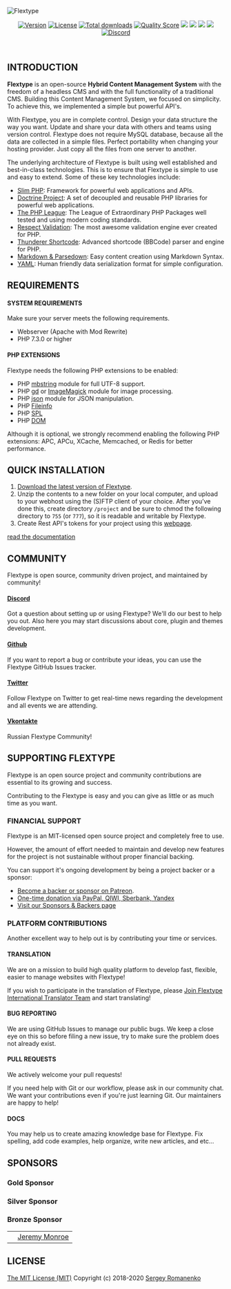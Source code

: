 <img src="https://images2.imgbox.com/49/8d/4ipHqUcj_o.jpg" alt="Flextype" align="center">

<p align="center">
<a href="https://github.com/flextype/flextype/releases"><img alt="Version" src="https://img.shields.io/github/release/flextype/flextype.svg?label=version&color=black"></a> <a href="https://github.com/flextype/flextype"><img src="https://img.shields.io/badge/license-MIT-blue.svg?color=black" alt="License"></a> <a href="https://github.com/flextype/flextype"><img src="https://img.shields.io/github/downloads/flextype/flextype/total.svg?color=black" alt="Total downloads"></a> <a href="https://scrutinizer-ci.com/g/flextype/flextype?branch=master"><img src="https://img.shields.io/scrutinizer/g/flextype/flextype.svg?branch=master&color=black" alt="Quality Score"></a> <img src="https://github.com/atomastic/strings/workflows/Static%20Analysis/badge.svg?branch=dev"> <img src="https://github.com/atomastic/strings/workflows/Tests/badge.svg"> <a href="https://codeclimate.com/github/flextype/flextype/maintainability"><img src="https://api.codeclimate.com/v1/badges/5ba8b0c7dc4fecf738d0/maintainability" /></a>  <a href="https://app.codacy.com/gh/flextype/flextype?utm_source=github.com&utm_medium=referral&utm_content=flextype/flextype&utm_campaign=Badge_Grade"><img src="https://api.codacy.com/project/badge/Grade/2d7159d9372c414a99d62fe564fdea48"></a> <a href="https://flextype.org/en/discord"><img src="https://img.shields.io/discord/423097982498635778.svg?logo=discord&color=black&label=Discord%20Chat" alt="Discord"></a>
</p>
<br>

## INTRODUCTION

**Flextype** is an open-source **Hybrid Content Management System** with the freedom of a headless CMS and with the full functionality of a traditional CMS. Building this Content Management System, we focused on simplicity. To achieve this, we implemented a simple but powerful API's.

With Flextype, you are in complete control. Design your data structure the way you want. Update and share your data with others and teams using version control. Flextype does not require MySQL database, because all the data are collected in a simple files. Perfect portability when changing your hosting provider. Just copy all the files from one server to another.

The underlying architecture of Flextype is built using well established and best-in-class technologies. This is to ensure that Flextype is simple to use and easy to extend. Some of these key technologies include:

* [Slim PHP](http://www.slimframework.com): Framework for powerful web applications and APIs.
* [Doctrine Project](https://www.doctrine-project.org): A set of decoupled and reusable PHP libraries for powerful web applications.
* [The PHP League](https://thephpleague.com): The League of Extraordinary PHP Packages well tested and using modern coding standards.
* [Respect Validation](https://respect-validation.readthedocs.io/): The most awesome validation engine ever created for PHP.
* [Thunderer Shortcode](https://github.com/thunderer/Shortcode): Advanced shortcode (BBCode) parser and engine for PHP.
* [Markdown & Parsedown](https://github.com/erusev/parsedown): Easy content creation using Markdown Syntax.
* [YAML](https://yaml.org): Human friendly data serialization format for simple configuration.

## REQUIREMENTS

#### SYSTEM REQUIREMENTS
Make sure your server meets the following requirements.

* Webserver (Apache with Mod Rewrite)
* PHP 7.3.0 or higher

#### PHP EXTENSIONS
Flextype needs the following PHP extensions to be enabled:

* PHP [mbstring](http://php.net/manual/en/book.mbstring.php) module for full UTF-8 support.
* PHP [gd](http://php.net/manual/en/book.image.php) or [ImageMagick](http://php.net/manual/en/book.imagick.php) module for image processing.
* PHP [json](https://php.net/manual/en/book.json.php) module for JSON manipulation.
* PHP [Fileinfo](https://www.php.net/manual/en/book.fileinfo.php)
* PHP [SPL](https://www.php.net/manual/en/book.spl.php)
* PHP [DOM](https://www.php.net/manual/ru/class.domdocument.php)

Although it is optional, we strongly recommend enabling the following PHP extensions:
APC, APCu, XCache, Memcached, or Redis for better performance.

## QUICK INSTALLATION

1. [Download the latest version of Flextype](https://flextype.org/en/downloads).
2. Unzip the contents to a new folder on your local computer, and upload to your webhost using the (S)FTP client of your choice. After you’ve done this, create directory <code>/project</code> and be sure to chmod the following directory to <code>755</code> (or <code>777</code>), so it is readable and writable by Flextype.<br>
3. Create Rest API's tokens for your project using this [webpage](https://flextype.org/en/api-token-generator).

[read the documentation](https://github.com/flextype/plugins)

## COMMUNITY
Flextype is open source, community driven project, and maintained by community!

#### [Discord](https://flextype.org/en/discord)

Got a question about setting up or using Flextype? We'll do our best to help you out. Also here you may start discussions about core, plugin and themes development.

#### [Github](https://github.com/flextype)

If you want to report a bug or contribute your ideas, you can use the Flextype GitHub Issues tracker.

#### [Twitter](https://twitter.com/getflextype)

Follow Flextype on Twitter to get real-time news regarding the development and all events we are attending.

#### [Vkontakte](https://vk.com/flextype)

Russian Flextype Community!

## SUPPORTING FLEXTYPE

Flextype is an open source project and community contributions are essential to its growing and success.

Contributing to the Flextype is easy and you can give as little or as much time as you want.

### FINANCIAL SUPPORT

Flextype is an MIT-licensed open source project and completely free to use.

However, the amount of effort needed to maintain and develop new features for the project is not sustainable without proper financial backing.

You can support it's ongoing development by being a project backer or a sponsor:
* [Become a backer or sponsor on Patreon](https://www.patreon.com/awilum).
* [One-time donation via PayPal, QIWI, Sberbank, Yandex](https://flextype.org/en/one-time-donation)
* [Visit our Sponsors & Backers page](https://flextype.org/en/sponsors)

### PLATFORM CONTRIBUTIONS

Another excellent way to help out is by contributing your time or services.

#### TRANSLATION

We are on a mission to build high quality platform to develop fast, flexible, easier to manage websites with Flextype!

If you wish to participate in the translation of Flextype, please [Join Flextype International Translator Team](https://flextype.org/en/international-translator-team) and start translating!

#### BUG REPORTING

We are using GitHub Issues to manage our public bugs. We keep a close eye on this so before filing a new issue, try to make sure the problem does not already exist.

#### PULL REQUESTS

We actively welcome your pull requests!

If you need help with Git or our workflow, please ask in our community chat. We want your contributions even if you're just learning Git. Our maintainers are happy to help!

#### DOCS

You may help us to create amazing knowledge base for Flextype. Fix spelling, add code examples, help organize, write new articles, and etc...


## SPONSORS

### Gold Sponsor

### Silver Sponsor

### Bronze Sponsor
<table>
  <tbody>
    <tr>
      <td align="center" valign="middle">
          <a href="https://web-easy.org">
              <img src="https://flextype.org/api/images/en/sponsors/webeasy.png?dpr=2&w=80&q=70&token=3b29b31ae05c89c2009f6e3f96e3d703" alt="" class="inline">
          </a>
      </td>
      <td align="center" valign="middle">
        <a href="#">
         Jeremy Monroe
        </a>
      </td>
    </tr>
  </tbody>
</table>

## LICENSE
[The MIT License (MIT)](https://github.com/flextype/flextype/blob/master/LICENSE.txt)
Copyright (c) 2018-2020 [Sergey Romanenko](https://github.com/Awilum)
